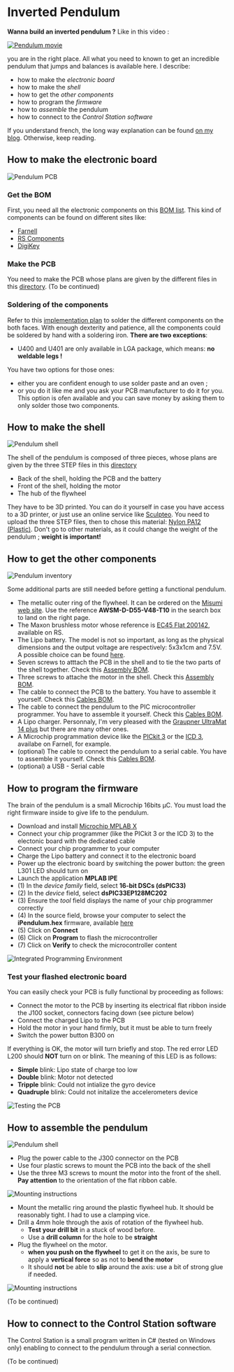 # Inverted Pendulum

**Wanna build an inverted pendulum ?** Like in this video :

[![Pendulum movie](./pictures/GifMovie.gif)](https://www.youtube.com/watch?v=6xe19XnX5L0&t=20s)


you are in the right place. All what you need to known to get an incredible pendulum that jumps and balances is available here. I describe:

* how to make the *electronic board*
* how to make the *shell*
* how to get the *other components*
* how to program the *firmware*
* how to *assemble* the pendulum
* how to connect to the *Control Station software*

If you understand french, the long way explanation can be found [on my blog](https://jsgonsette.github.io/). Otherwise, keep reading.



## How to make the electronic board

![Pendulum PCB](./pictures/PCB.png)

### Get the BOM
First, you need all the electronic components on this [BOM list](./Electronic/BOM.xlsx). This kind of components can be found on different sites like:

* [Farnell](http://farnell.com/)
* [RS Components](http://www.rs-online.com/)
* [DigiKey](https://www.digikey.com/)

### Make the PCB
You need to make the PCB whose plans are given by the different files in this [directory](./Electronic/PCB).
(To be continued)

### Soldering of the components

Refer to this [implementation plan](./Electronic/PCB/PCB.PDF) to solder the different components on the both faces. With enough dexterity and patience, all the components could be soldered by hand with a soldering iron. **There are two exceptions**:

* U400 and U401 are only available in LGA package, which means: **no weldable legs !**

You have two options for those ones:

* either you are confident enough to use solder paste and an oven ;
* or you do it like me and you ask your PCB manufacturer to do it for you. This option is ofen available and you can save money by asking them to only solder those two components.



## How to make the shell

![Pendulum shell](./pictures/Shell.png)

The shell of the pendulum is composed of three pieces, whose plans are given by the three STEP files in this [directory](./Mecanic/Shell)

* Back of the shell, holding the PCB and the battery
* Front of the shell, holding the motor
* The hub of the flywheel

They have to be 3D printed. You can do it yourself in case you have access to a 3D printer, or just use an online service like [Sculpteo](https://www.sculpteo.com). You need to upload the three STEP files, then to chose this material: [Nylon PA12 (Plastic)](https://www.sculpteo.com/en/materials/plastic-material/). Don't go to other materials, as it could change the weight of the pendulum ; **weight is important!**


## How to get the other components

![Pendulum inventory](./pictures/Inventory.png)

Some additional parts are still needed before getting a functional pendulum.

* The metallic outer ring of the flywheel. It can be ordered on the [Misumi web site](https://uk.misumi-ec.com/). Use the reference **AWSM-D-D55-V48-T10** in the search box to land on the right page.
* The Maxon brushless motor whose reference is [EC45 Flat 200142](https://www.maxonmotor.com/maxon/view/product/200142), available on RS.
* The Lipo battery. The model is not so important, as long as the physical dimensions and the output voltage are respectively: 5x3x1cm and 7.5V. A possible choice can be found [here](https://www.guixmodel.fr/modelisme/accus-et-chargeurs/accus/lipo-2s/accu-lipo-450mah-2s-30c-kryptonium-detail).
* Seven screws to atttach the PCB in the shell and to tie the two parts of the shell together. Check this [Assembly BOM](Assembly%20BOM.xlsx).
* Three screws to attache the motor in the shell. Check this [Assembly BOM](Assembly%20BOM.xlsx).
* The cable to connect the PCB to the battery. You have to assemble it yourself. Check this [Cables BOM](./Mecanic/Cables%20BOM.xlsx).
* The cable to connect the pendulum to the PIC microcontroller programmer. You have to assemble it yourself. Check this [Cables BOM](./Mecanic/Cables%20BOM.xlsx).
* A Lipo charger. Personnaly, I'm very pleased with the [Graupner UltraMat 14 plus](https://www.graupner.de/mediaroot/files/6464_Ultramat_14_plus_de_en_fr_it.pdf) but there are many other ones.
* A Microchip programmation device like the [PICkit 3](https://www.microchip.com/Developmenttools/ProductDetails/PG164130) or the [ICD 3](https://www.microchip.com/Developmenttools/ProductDetails/DV164035), availabe on Farnell, for example.
* (optional) The cable to connect the pendulum to a serial cable. You have to assemble it yourself. Check this [Cables BOM](./Mecanic/Cables%20BOM.xlsx).
* (optional) a USB - Serial cable


## How to program the firmware

The brain of the pendulum is a small Microchip 16bits µC. You must load the right firmware inside to give life to the pendulum.

* Download and install [Microchip MPLAB X](http://microchipdeveloper.com/ipe:installation)
* Connect your chip programmer (like the PICkit 3 or the ICD 3) to the electonic board with the dedicated cable
* Connect your chip programmer to your computer
* Charge the Lipo battery and connect it to the electronic board
* Power up the electronic board by switching the power button: the green L301 LED should turn on
* Launch the application **MPLAB IPE**
* (1) In the *device family* field, select **16-bit DSCs (dsPIC33)**
* (2) In the *device* field, select **dsPIC33EP128MC202**
* (3) Ensure the *tool* field displays the name of your chip programmer correctly
* (4) In the source field, browse your computer to select the **iPendulum.hex** firmware, available [here](./Software/Binaries/Firmware/iPendulum.hex)
* (5) Click on **Connect**
* (6) Click on **Program** to flash the microcontroller
* (7) Click on **Verify** to check the microcontroller content

![Integrated Programming Environment](./pictures/IPE.png)

### Test your flashed electronic board

You can easily check your PCB is fully functional by proceeding as follows:

* Connect the motor to the PCB by inserting its electrical flat ribbon inside the J100 socket, connectors facing down (see picture below)
* Connect the charged Lipo to the PCB
* Hold the motor in your hand firmly, but it must be able to turn freely
* Switch the power button B300 on

If everything is OK, the motor will turn briefly and stop. The red error LED L200 should **NOT** turn on or blink. The meaning of this LED is as follows:

* **Simple** blink: Lipo state of charge too low
* **Double** blink: Motor not detected
* **Tripple** blink: Could not intialize the gyro device
* **Quadruple** blink: Could not initalize the accelerometers device


![Testing the PCB](./pictures/MotorConnection.jpg)


## How to assemble the pendulum

![Pendulum shell](./pictures/GifAssembly.gif)

* Plug the power cable to the J300 connector on the PCB
* Use four plastic screws to mount the PCB into the back of the shell
* Use the three M3 screws to mount the motor into the front of the shell. **Pay attention** to the orientation of the flat ribbon cable.

![Mounting instructions](./pictures/Mount0.jpg)

* Mount the metallic ring around the plastic flywheel hub. It should be reasonably tight. I had to use a clamping vice.
* Drill a 4mm hole through the axis of rotation of the flywheel hub. 
    * **Test your drill bit** in a stuck of wood before.
    * Use a **drill column** for the hole to be **straight**
* Plug the flywheel on the motor. 
    * **when you push on the flywheel** to get it on the axis, be sure to apply a **vertical force** so as not to **bend the motor**
    * It should **not** be able to **slip** around the axis: use a bit of strong glue if needed.

![Mounting instructions](./pictures/Mount1.jpg)

(To be continued)


## How to connect to the Control Station software

The Control Station is a small program written in C# (tested on Windows only) enabling to connect to the pendulum through a serial connection.

(To be continued)
